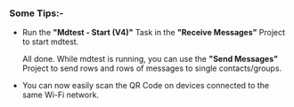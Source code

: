 ### Some Tips:-

  - Run the **"Mdtest - Start (V4)"** Task in the **"Receive Messages"** Project to start mdtest.

    All done. While mdtest is running, you can use the **"Send Messages"** Project to send rows and rows of messages to single contacts/groups.

  - You can now easily scan the QR Code on devices connected to the same Wi-Fi network.
